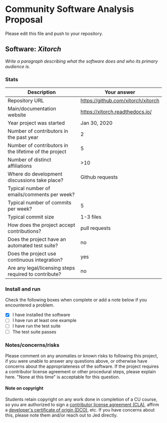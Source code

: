 # Community Software Analysis Proposal
Please edit this file and push to your repository.

## Software: *Xitorch*

*Write a paragraph describing what the software does and who its
primary audience is.*

### Stats

| Description | Your answer |
|---------|-----------|
| Repository URL |  https://github.com/xitorch/xitorch  |
| Main/documentation website |   https://xitorch.readthedocs.io/  |
| Year project was started | Jan 30, 2020  |
| Number of contributors in the past year | 2 |
| Number of contributors in the lifetime of the project |  5 |
| Number of distinct affiliations | >10 |
| Where do development discussions take place? | Github requests  |
| Typical number of emails/comments per week? |   |
| Typical number of commits per week? | 5 |
| Typical commit size | 1-3 files |
| How does the project accept contributions? |  pull requests   |
| Does the project have an automated test suite? | no |
| Does the project use continuous integration? | yes |
| Are any legal/licensing steps required to contribute? | no |

### Install and run

Check the following boxes when complete or add a note below if you
encountered a problem.

- [X] I have installed the software
- [ ] I have run at least one example
- [ ] I have run the test suite
- [ ] The test suite passes

### Notes/concerns/risks

Please comment on any anomalies or known risks to following this
project, if you were unable to answer any questions above, or
otherwise have concerns about the appropriateness of the software.  If
the project requires a contributor license agreement or other
procedural steps, please explain here.  "None at this time" is
acceptable for this question.

#### Note on copyright
Students retain copyright on any work done in completion of a CU
course, so you are authorized to sign a [contributor license
agreement (CLA)](https://en.wikipedia.org/wiki/Contributor_License_Agreement),
affirm a [developer's certificate of
origin (DCO)](https://en.wikipedia.org/wiki/Developer_Certificate_of_Origin),
etc.  If you have concerns about this, please note them and/or reach
out to Jed directly.

